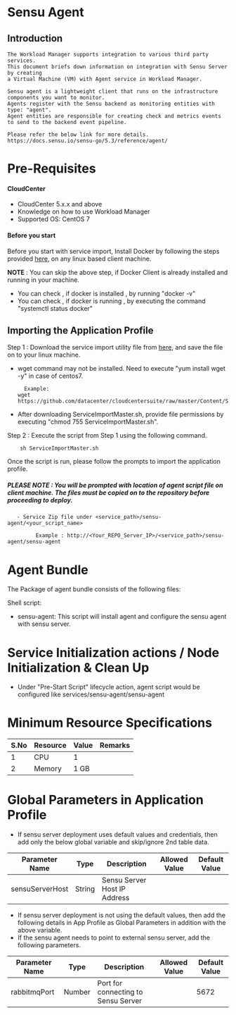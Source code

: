 # Sensu Agent
## Introduction
    The Workload Manager supports integration to various third party services. 
	This document briefs down information on integration with Sensu Server by creating 
	a Virtual Machine (VM) with Agent service in Workload Manager.
    
    Sensu agent is a lightweight client that runs on the infrastructure components you want to monitor. 
    Agents register with the Sensu backend as monitoring entities with type: "agent". 
	Agent entities are responsible for creating check and metrics events to send to the backend event pipeline. 
    
    Please refer the below link for more details.
    https://docs.sensu.io/sensu-go/5.3/reference/agent/

# Pre-Requisites
#### CloudCenter
- CloudCenter 5.x.x and above
- Knowledge on how to use Workload Manager 
- Supported OS: CentOS 7

#### Before you start
Before you start with service import, Install Docker by following the steps provided [here](https://github.com/datacenter/cloudcentersuite/raw/master/Content/dockerimages/Steps%20for%20Installation%20of%20Docker%20CE%20on%20CentOS7_V2.docx), on any linux based client machine.

**NOTE** : You can skip the above step, if Docker Client is already installed and running in your machine. 
- You can check , if docker is installed , by running "docker -v"
- You can check , if docker is running , by executing the command "systemctl status docker"

## Importing the Application Profile

Step 1 : Download the service import utility file  from [here](https://raw.githubusercontent.com/datacenter/cloudcentersuite/master/Content/Scripts/ServiceImportMaster.sh), and save the file on to your linux machine.
- wget command may not be installed. Need to execute "yum install wget -y" in case of centos7.

	    Example: 
      wget https://github.com/datacenter/cloudcentersuite/raw/master/Content/Scripts/ServiceImportMaster.sh
				
- After downloading ServiceImportMaster.sh, provide file permissions by executing "chmod 755 ServiceImportMaster.sh".
				

Step 2 : Execute the script from Step 1 using the following command.

        sh ServiceImportMaster.sh

Once the script is run, please follow the prompts to import the application profile.


##### PLEASE NOTE : You will be prompted with location of agent script file on client machine. The files must be copied on to the repository before proceeding to deploy.

       - Service Zip file under <service_path>/sensu-agent/<your_script_name>
                    
             Example : http://<Your_REPO_Server_IP>/<service_path>/sensu-agent/sensu-agent

# Agent Bundle

The Package of agent bundle consists of the following files:

Shell script:
 - sensu-agent: This script will install agent and configure the sensu agent with sensu server.


# Service Initialization actions / Node Initialization & Clean Up
   - Under "Pre-Start Script" lifecycle action, agent script would be configured like services/sensu-agent/sensu-agent

# Minimum Resource Specifications

     
S.No    | Resource    |  Value   | Remarks
----    | ----------  | ---------| ------- 
 1      |  CPU        | 1        |        
 2      |  Memory     | 1 GB     |     
  
 
 # Global Parameters in Application Profile
 
   - If sensu server deployment uses default values and credentials,  then add only the below global variable and skip/ignore 2nd table data.

| Parameter Name	| Type	 | Description | Allowed Value |Default Value |
| ------ | ------ | ------ |------ | ------ |
| sensuServerHost | String | Sensu Server Host IP Address |   |  |  |

   - If sensu server deployment is not using the default values, then add the following details in App Profile as Global Parameters in addition with the above variable.
   - If the sensu agent needs to point to external sensu server, add the following parameters.

| Parameter Name	| Type	 | Description | Allowed Value |Default Value |
| ------ | ------ | ------ |------ | ------ |
| rabbitmqPort | Number | Port for connecting to Sensu Server  |  | 5672 | 
